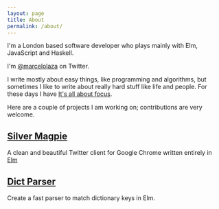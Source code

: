 ```yaml
---
layout: page
title: About
permalink: /about/
---
```


I'm a London based software developer who plays mainly with Elm, JavaScript and Haskell.

I'm [@marcelolaza](https://twitter.com/Marcelolaza) on Twitter.

I write mostly about easy things, like programming and algorithms, but sometimes I like to write about really hard stuff like life and people. For these days I have [It's all about focus](http://itsallaboutfocus.com/).

Here are a couple of projects I am working on; contributions are very welcome.

## [Silver Magpie](https://lazamar.co.uk/silver-magpie/)

A clean and beautiful Twitter client for Google Chrome written entirely in [Elm](http://elm-lang.org/)

## [Dict Parser](https://github.com/lazamar/dict-parser)

Create a fast parser to match dictionary keys in Elm. 
